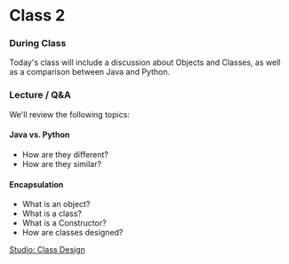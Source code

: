 # Class 2

### During Class
Today's class will include a discussion about Objects and Classes, as well as a comparison between Java and Python.

### Lecture / Q&A

We'll review the following topics:

#### Java vs. Python
* How are they different?
* How are they similar?

#### Encapsulation
* What is an object?
* What is a class?
* What is a Constructor?
* How are classes designed?

[Studio: Class Design](../../materials/studios/class-design)
